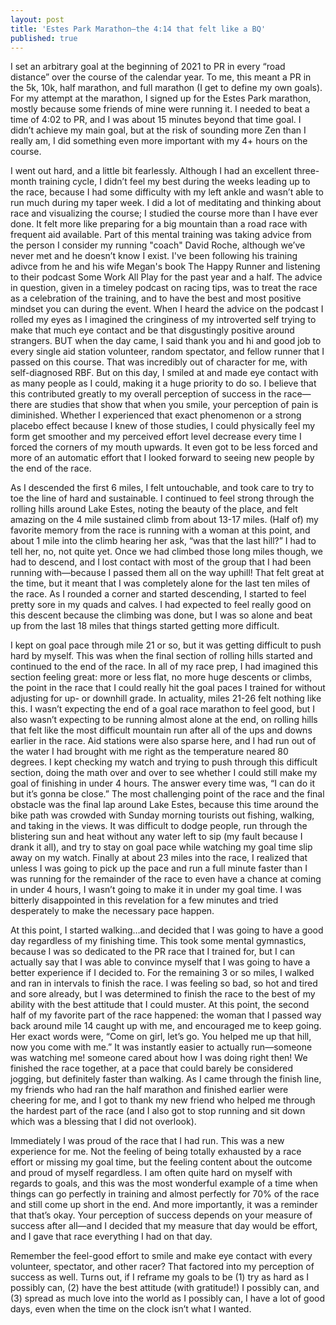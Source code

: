 ```yaml
---
layout: post
title: 'Estes Park Marathon—the 4:14 that felt like a BQ'
published: true
---
```


I set an arbitrary goal at the beginning of 2021 to PR in every “road distance” over the course of the calendar year. To me, this meant a PR in the 5k, 10k, half marathon, and full marathon (I get to define my own goals). For my attempt at the marathon, I signed up for the Estes Park marathon, mostly because some friends of mine were running it. I needed to beat a time of 4:02 to PR, and I was about 15 minutes beyond that time goal. I didn’t achieve my main goal, but at the risk of sounding more Zen than I really am, I did something even more important with my 4+ hours on the course.

I went out hard, and a little bit fearlessly. Although I had an excellent three-month training cycle, I didn’t feel my best during the weeks leading up to the race, because I had some difficulty with my left ankle and wasn’t able to run much during my taper week. I did a lot of meditating and thinking about race and visualizing the course; I studied the course more than I have ever done. It felt more like preparing for a big mountain than a road race with frequent aid available. Part of this mental training was taking advice from the person I consider my running "coach" David Roche, although we’ve never met and he doesn’t know I exist. I've been following his training adivce from he and his wife Megan's book The Happy Runner and listening to their podcast Some Work All Play for the past year and a half. The advice in question, given in a timeley podcast on racing tips, was to treat the race as a celebration of the training, and to have the best and most positive mindset you can during the event. When I heard the advice on the podcast I rolled my eyes as I imagined the cringiness of my introverted self trying to make that much eye contact and be that disgustingly positive around strangers. BUT when the day came, I said thank you and hi and good job to every single aid station volunteer, random spectator, and fellow runner that I passed on this course. That was incredibly out of character for me, with self-diagnosed RBF. But on this day, I smiled at and made eye contact with as many people as I could, making it a huge priority to do so. I believe that this contributed greatly to my overall perception of success in the race—there are studies that show that when you smile, your perception of pain is diminished. Whether I experienced that exact phenomenon or a strong placebo effect because I knew of those studies, I could physically feel my form get smoother and my perceived effort level decrease every time I forced the corners of my mouth upwards. It even got to be less forced and more of an automatic effort that I looked forward to seeing new people by the end of the race. 

As I descended the first 6 miles, I felt untouchable, and took care to try to toe the line of hard and sustainable. I continued to feel strong through the rolling hills around Lake Estes, noting the beauty of the place, and felt amazing on the 4 mile sustained climb from about 13-17 miles. (Half of) my favorite memory from the race is running with a woman at this point, and about 1 mile into the climb hearing her ask, “was that the last hill?” I had to tell her, no, not quite yet. Once we had climbed those long miles though, we had to descend, and I lost contact with most of the group that I had been running with—because I passed them all on the way uphill! That felt great at the time, but it meant that I was completely alone for the last ten miles of the race. As I rounded a corner and started descending, I started to feel pretty sore in my quads and calves. I had expected to feel really good on this descent because the climbing was done, but I was so alone and beat up from the last 18 miles that things started getting more difficult.  

I kept on goal pace through mile 21 or so, but it was getting difficult to push hard by myself. This was when the final section of rolling hills started and continued to the end of the race. In all of my race prep, I had imagined this section feeling great: more or less flat, no more huge descents or climbs, the point in the race that I could really hit the goal paces I trained for without adjusting for up- or downhill grade. In actuality, miles 21-26 felt nothing like this. I wasn’t expecting the end of a goal race marathon to feel good, but I also wasn’t expecting to be running almost alone at the end, on rolling hills that felt like the most difficult mountain run after all of the ups and downs earlier in the race. Aid stations were also sparse here, and I had run out of the water I had brought with me right as the temperature neared 80 degrees. I kept checking my watch and trying to push through this difficult section, doing the math over and over to see whether I could still make my goal of finishing in under 4 hours. The answer every time was, “I can do it but it’s gonna be close.” The most challenging point of the race and the final obstacle was the final lap around Lake Estes, because this time around the bike path was crowded with Sunday morning tourists out fishing, walking, and taking in the views. It was difficult to dodge people, run through the blistering sun and heat without any water left to sip (my fault because I drank it all), and try to stay on goal pace while watching my goal time slip away on my watch. Finally at about 23 miles into the race, I realized that unless I was going to pick up the pace and run a full minute faster than I was running for the remainder of the race to even have a chance at coming in under 4 hours, I wasn’t going to make it in under my goal time. I was bitterly disappointed in this revelation for a few minutes and tried desperately to make the necessary pace happen. 

At this point, I started walking…and decided that I was going to have a good day regardless of my finishing time. This took some mental gymnastics, because I was so dedicated to the PR race that I trained for, but I can actually say that I was able to convince myself that I was going to have a better experience if I decided to. For the remaining 3 or so miles, I walked and ran in intervals to finish the race. I was feeling so bad, so hot and tired and sore already, but I was determined to finish the race to the best of my ability with the best attitude that I could muster. At this point, the second half of my favorite part of the race happened: the woman that I passed way back around mile 14 caught up with me, and encouraged me to keep going. Her exact words were, “Come on girl, let’s go. You helped me up that hill, now you come with me.” It was instantly easier to actually run—someone was watching me! someone cared about how I was doing right then! We finished the race together, at a pace that could barely be considered jogging, but definitely faster than walking. As I came through the finish line, my friends who had ran the half marathon and finished earlier were cheering for me, and I got to thank my new friend who helped me through the hardest part of the race (and I also got to stop running and sit down which was a blessing that I did not overlook).

Immediately I was proud of the race that I had run. This was a new experience for me. Not the feeling of being totally exhausted by a race effort or missing my goal time, but the feeling content about the outcome and proud of myself regardless. I am often quite hard on myself with regards to goals, and this was the most wonderful example of a time when things can go perfectly in training and almost perfectly for 70% of the race and still come up short in the end. And more importantly, it was a reminder that that’s okay. Your perception of success depends on your measure of success after all—and I decided that my measure that day would be effort, and I gave that race everything I had on that day. 

Remember the feel-good effort to smile and make eye contact with every volunteer, spectator, and other racer? That factored into my perception of success as well. Turns out, if I reframe my goals to be (1) try as hard as I possibly can, (2) have the best attitude (with gratitude!) I possibly can, and (3) spread as much love into the world as I possibly can, I have a lot of good days, even when the time on the clock isn’t what I wanted.
